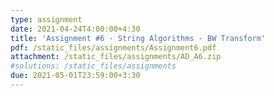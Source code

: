```yaml
---
type: assignment
date: 2021-04-24T4:00:00+4:30
title: 'Assignment #6 - String Algorithms - BW Transform'
pdf: /static_files/assignments/Assignment6.pdf
attachment: /static_files/assignments/AD_A6.zip
#solutions: /static_files/assignments
due: 2021-05-01T23:59:00+3:30
---
```

